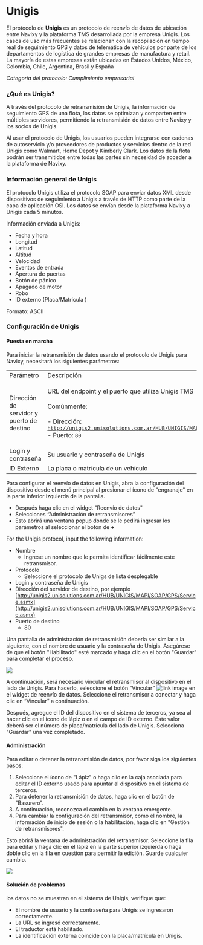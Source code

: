 # Unigis

El protocolo de **Unigis** es un protocolo de reenvío de datos de ubicación entre Navixy y la plataforma TMS desarrollada por la empresa Unigis. Los casos de uso más frecuentes se relacionan con la recopilación en tiempo real de seguimiento GPS y datos de telemática de vehículos por parte de los departamentos de logística de grandes empresas de manufactura y retail. La mayoría de estas empresas están ubicadas en Estados Unidos, México, Colombia, Chile, Argentina, Brasil y España

_Categoría del protocolo: Cumplimiento empresarial_

### ¿Qué es Unigis?

A través del protocolo de retransmisión de Unigis, la información de seguimiento GPS de una flota, los datos se optimizan y comparten entre múltiples servidores, permitiendo la retransmisión de datos entre Navixy y los socios de Unigis.

Al usar el protocolo de Unigis, los usuarios pueden integrarse con cadenas de autoservicio y/o proveedores de productos y servicios dentro de la red Unigis como Walmart, Home Depot y Kimberly Clark. Los datos de la flota podrán ser transmitidos entre todas las partes sin necesidad de acceder a la plataforma de Navixy.

### Información general de Unigis

El protocolo Unigis utiliza el protocolo SOAP para enviar datos XML desde dispositivos de seguimiento a Unigis a través de HTTP como parte de la capa de aplicación OSI. Los datos se envían desde la plataforma Navixy a Unigis cada 5 minutos.

Información enviada a Unigis:

* Fecha y hora
* Longitud
* Latitud
* Altitud
* Velocidad
* Eventos de entrada
* Apertura de puertas
* Botón de pánico
* Apagado de motor
* Robo
* ID externo (Placa/Matricula )

Formato: ASCII

### Configuración de Unigis

#### Puesta en marcha

Para iniciar la retransmisión de datos usando el protocolo de Unigis para Navixy, necesitará los siguientes parámetros:

|                                           |                                                                                                                                                                                                                      |
| ----------------------------------------- | -------------------------------------------------------------------------------------------------------------------------------------------------------------------------------------------------------------------- |
| Parámetro                                 | Descripción                                                                                                                                                                                                          |
| Dirección de servidor y puerto de destino | <p>URL del endpoint y el puerto que utiliza Unigis TMS<br><br>Comúnmente:<br><br>- Dirección: <code>http://unigis2.unisolutions.com.ar/HUB/UNIGIS/MAPI/SOAP/GPS/Service.asmx</code><br>- Puerto: <code>80</code></p> |
| Login y contraseña                        | Su usuario y contraseña de Unigis                                                                                                                                                                                    |
| ID Externo                                | La placa o matrícula de un vehículo                                                                                                                                                                                  |

Para configurar el reenvío de datos en Unigis, abra la configuración del dispositivo desde el menú principal al presionar el ícono de "engranaje" en la parte inferior izquierda de la pantalla.

* Después haga clic en el widget "Reenvío de datos"
* Selecciones “Administración de retransmisores”
* Esto abrirá una ventana popup donde se le pedirá ingresar los parámetros al seleccionar el botón de **+**

For the Unigis protocol, input the following information:

* Nombre
  * Ingrese un nombre que le permita identificar fácilmente este retransmisor.
* Protocolo
  * Seleccione el protocolo de Unigs de lista desplegable
* Login y contraseña de Unigis
* Dirección del servidor de destino, por ejemplo [http://unigis2.unisolutions.com.ar/HUB/UNIGIS/MAPI/SOAP/GPS/Service.asmx](http://unigis2.unisolutions.com.ar/HUB/UNIGIS/MAPI/SOAP/GPS/Service.asmx)
* Puerto de destino
  * 80

Una pantalla de administración de retransmisión debería ser similar a la siguiente, con el nombre de usuario y la contraseña de Unigis. Asegúrese de que el botón "Habilitado" esté marcado y haga clic en el botón "Guardar" para completar el proceso.

![](https://www.navixy.com/wp-content/uploads/2022/08/pasted-image-0-600x112.png)

A continuación, será necesario vincular el retransmisor al dispositivo en el lado de Unigis. Para hacerlo, seleccione el botón “Vincular” ![link image](https://www.navixy.com/wp-content/uploads/2022/08/image-3.png) en el widget de reenvío de datos. Seleccione el retransmisor a conectar y haga clic en “Vincular” a continuación.

Después, agregue el ID del dispositivo en el sistema de terceros, ya sea al hacer clic en el ícono de lápiz o en el campo de ID externo. Este valor deberá ser el número de placa/matrícula del lado de Unigis. Selecciona "Guardar" una vez completado.

#### Administración

Para editar o detener la retransmisión de datos, por favor siga los siguientes pasos:

1. Seleccione el ícono de "Lápiz" o haga clic en la caja asociada para editar el ID externo usado para apuntar al dispositivo en el sistema de terceros.
2. Para detener la retransmisión de datos, haga clic en el botón de "Basurero".
3. A continuación, reconozca el cambio en la ventana emergente.
4. Para cambiar la configuración del retransmisor, como el nombre, la información de inicio de sesión o la habilitación, haga clic en "Gestión de retransmisores".

Esto abrirá la ventana de administración del retransmisor. Seleccione la fila para editar y haga clic en el lápiz en la parte superior izquierda o haga doble clic en la fila en cuestión para permitir la edición. Guarde cualquier cambio.

![](https://www.navixy.com/wp-content/uploads/2022/08/pasted-image-0-1-600x96.png)

#### Solución de problemas

los datos no se muestran en el sistema de Unigis, verifique que:

* El nombre de usuario y la contraseña para Unigis se ingresaron correctamente.
* La URL se ingresó correctamente.
* El traductor está habilitado.
* La identificación externa coincide con la placa/matrícula en Unigis.
